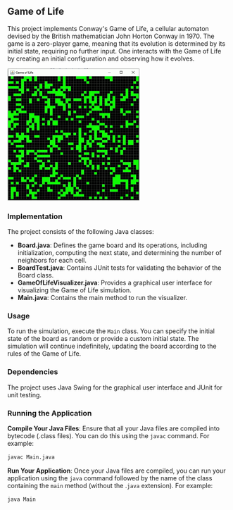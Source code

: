 ## Game of Life
This project implements Conway's Game of Life, a cellular automaton devised by the British mathematician John Horton Conway in 1970. The game is a zero-player game, meaning that its evolution is determined by its initial state, requiring no further input. One interacts with the Game of Life by creating an initial configuration and observing how it evolves.

<img alt="Game of Life Animation" height="300" src="gif.gif" width="300"/>

### Implementation
The project consists of the following Java classes:

- **Board.java**: Defines the game board and its operations, including initialization, computing the next state, and determining the number of neighbors for each cell.
- **BoardTest.java**: Contains JUnit tests for validating the behavior of the Board class.
- **GameOfLifeVisualizer.java**: Provides a graphical user interface for visualizing the Game of Life simulation.
- **Main.java**: Contains the main method to run the visualizer.

### Usage
To run the simulation, execute the `Main` class. You can specify the initial state of the board as random or provide a custom initial state. The simulation will continue indefinitely, updating the board according to the rules of the Game of Life.

### Dependencies
The project uses Java Swing for the graphical user interface and JUnit for unit testing.

### Running the Application

**Compile Your Java Files**: Ensure that all your Java files are compiled into bytecode (.class files). You can do this using the `javac` command. For example:

```bash
javac Main.java
```
**Run Your Application**: Once your Java files are compiled, you can run your application using the `java` command followed by the name of the class containing the `main` method (without the .`java` extension). For example:

```bash
java Main
```